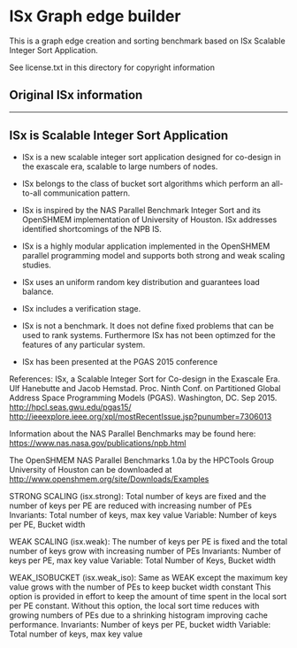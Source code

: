 # ISx Graph edge builder

This is a graph edge creation and sorting benchmark based on ISx Scalable
Integer Sort Application.

See license.txt in this directory for copyright information

## Original ISx information

----------------------------------------
ISx is Scalable Integer Sort Application 
----------------------------------------

* ISx is a new scalable integer sort application designed for co-design 
  in the exascale era, scalable to large numbers of nodes.

* ISx belongs to the class of bucket sort algorithms which perform an 
  all-to-all communication pattern.

* ISx is inspired by the NAS Parallel Benchmark Integer Sort and its OpenSHMEM
  implementation of University of Houston. ISx addresses identified shortcomings 
  of the NPB IS.

* ISx is a highly modular application implemented in the OpenSHMEM parallel 
  programming model and supports both strong and weak scaling studies.

* ISx uses an uniform random key distribution and guarantees load balance.  

* ISx includes a verification stage.

* ISx is not a benchmark. It does not define fixed problems that can be used 
  to rank systems. Furthermore ISx has not been optimzed for the features 
  of any particular system.

* ISx has been presented at the PGAS 2015 conference 


References:
ISx, a Scalable Integer Sort for Co-design in the Exascale Era. 
Ulf Hanebutte and Jacob Hemstad. Proc. Ninth Conf. on Partitioned Global Address Space 
Programming Models (PGAS). Washington, DC. Sep 2015. http://hpcl.seas.gwu.edu/pgas15/
http://ieeexplore.ieee.org/xpl/mostRecentIssue.jsp?punumber=7306013

Information about the NAS Parallel Benchmarks may be found here:
https://www.nas.nasa.gov/publications/npb.html

The OpenSHMEM NAS Parallel Benchmarks 1.0a by the HPCTools Group University of Houston
can be downloaded at http://www.openshmem.org/site/Downloads/Examples


STRONG SCALING (isx.strong): Total number of keys are fixed and the number of keys per PE
are reduced with increasing number of PEs
 Invariants: Total number of keys, max key value
 Variable:   Number of keys per PE, Bucket width

WEAK SCALING (isx.weak): The number of keys per PE is fixed and the total number of keys
grow with increasing number of PEs
 Invariants: Number of keys per PE, max key value
 Variable:   Total Number of Keys, Bucket width 

WEAK_ISOBUCKET (isx.weak_iso): Same as WEAK except the maximum key value grows with the 
number of PEs to keep bucket width constant This option is provided in effort to 
keep the amount of time spent in the local sort per PE constant. Without this option,
the local sort time reduces with growing numbers of PEs due to a shrinking histogram 
improving cache performance.
 Invariants: Number of keys per PE, bucket width
 Variable:   Total number of keys, max key value

